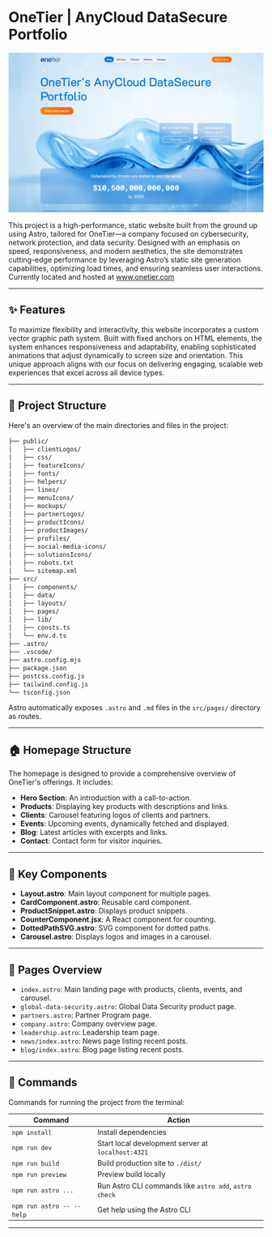 # OneTier | AnyCloud DataSecure Portfolio

![OneTier Homepage](public/homepage-screenshot.png)

This project is a high-performance, static website built from the ground up using Astro, tailored for OneTier—a company focused on cybersecurity, network protection, and data security. Designed with an emphasis on speed, responsiveness, and modern aesthetics, the site demonstrates cutting-edge performance by leveraging Astro’s static site generation capabilities, optimizing load times, and ensuring seamless user interactions. Currently located and hosted at www.onetier.com

---

## ✨ Features

To maximize flexibility and interactivity, this website incorporates a custom vector graphic path system. Built with fixed anchors on HTML elements, the system enhances responsiveness and adaptability, enabling sophisticated animations that adjust dynamically to screen size and orientation. This unique approach aligns with our focus on delivering engaging, scalable web experiences that excel across all device types.

---

## 🚀 Project Structure

Here's an overview of the main directories and files in the project:

    ├── public/
    │   ├── clientLogos/
    │   ├── css/
    │   ├── featureIcons/
    │   ├── fonts/
    │   ├── helpers/
    │   ├── lines/
    │   ├── menuIcons/
    │   ├── mockups/
    │   ├── partnerLogos/
    │   ├── productIcons/
    │   ├── productImages/
    │   ├── profiles/
    │   ├── social-media-icons/
    │   ├── solutionsIcons/
    │   ├── robots.txt
    │   └── sitemap.xml
    ├── src/
    │   ├── components/
    │   ├── data/
    │   ├── layouts/
    │   ├── pages/
    │   ├── lib/
    │   ├── consts.ts
    │   └── env.d.ts
    ├── .astro/
    ├── .vscode/
    ├── astro.config.mjs
    ├── package.json
    ├── postcss.config.js
    ├── tailwind.config.js
    └── tsconfig.json

Astro automatically exposes `.astro` and `.md` files in the `src/pages/` directory as routes.

---

## 🏠 Homepage Structure

The homepage is designed to provide a comprehensive overview of OneTier's offerings. It includes:

- **Hero Section**: An introduction with a call-to-action.
- **Products**: Displaying key products with descriptions and links.
- **Clients**: Carousel featuring logos of clients and partners.
- **Events**: Upcoming events, dynamically fetched and displayed.
- **Blog**: Latest articles with excerpts and links.
- **Contact**: Contact form for visitor inquiries.

---

## 🧩 Key Components

- **Layout.astro**: Main layout component for multiple pages.
- **CardComponent.astro**: Reusable card component.
- **ProductSnippet.astro**: Displays product snippets.
- **CounterComponent.jsx**: A React component for counting.
- **DottedPathSVG.astro**: SVG component for dotted paths.
- **Carousel.astro**: Displays logos and images in a carousel.

---

## 📄 Pages Overview

- `index.astro`: Main landing page with products, clients, events, and carousel.
- `global-data-security.astro`: Global Data Security product page.
- `partners.astro`: Partner Program page.
- `company.astro`: Company overview page.
- `leadership.astro`: Leadership team page.
- `news/index.astro`: News page listing recent posts.
- `blog/index.astro`: Blog page listing recent posts.

---

## 🧞 Commands

Commands for running the project from the terminal:

| Command                  | Action                                                    |
|--------------------------|-----------------------------------------------------------|
| `npm install`            | Install dependencies                                      |
| `npm run dev`            | Start local development server at `localhost:4321`        |
| `npm run build`          | Build production site to `./dist/`                        |
| `npm run preview`        | Preview build locally                                     |
| `npm run astro ...`      | Run Astro CLI commands like `astro add`, `astro check`    |
| `npm run astro -- --help`| Get help using the Astro CLI                              |

---
